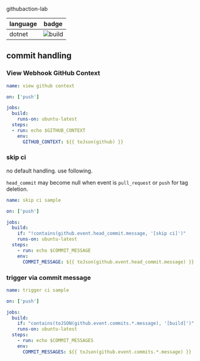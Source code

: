 githubaction-lab

language | badge
---- | ----
dotnet | ![build](https://github.com/guitarrapc/githubaction-lab/workflows/build/badge.svg?branch=master)

## commit handling

### View Webhook GitHub Context

```yaml
name: view github context

on: ['push']

jobs:
  build:
    runs-on: ubuntu-latest
  steps:
  - run: echo $GITHUB_CONTEXT
    env: 
      GITHUB_CONTEXT: ${{ toJson(github) }}
```


### skip ci

no default handling. use following.

`head_commit` may become null when event is `pull_request` or `push` for tag deletion.

```yaml
name: skip ci sample

on: ['push']

jobs:
  build:
    if: "!contains(github.event.head_commit.message, '[skip ci]')"
    runs-on: ubuntu-latest
  steps:
    - run: echo $COMMIT_MESSAGE
    env: 
      COMMIT_MESSAGE: ${{ toJson(github.event.head_commit.message) }}
```

### trigger via commit message

```yaml
name: trigger ci sample

on: ['push']

jobs:
  build:
    if: "contains(toJSON(github.event.commits.*.message), '[build]')"
    runs-on: ubuntu-latest
  steps:
    - run: echo $COMMIT_MESSAGES
    env: 
      COMMIT_MESSAGES: ${{ toJson(github.event.commits.*.message) }}
```
